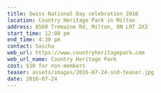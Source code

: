 ```yaml
---
title: Swiss National Day celebration 2016
location: Country Heritage Park in Milton
address: 8560 Tremaine Rd, Milton, ON L9T 2X3
start_time: 12:00 pm
end_time: 4:30 pm
contact: Sascha
web_url: https://www.countryheritagepark.com
web_url_name: Country Heritage Park
cost: $10 for non-members
teaser: assets/images/2016-07-24-snd-teaser.jpg
date: 2016-07-24
---
```


